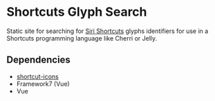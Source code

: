 # Shortcuts Glyph Search

Static site for searching for <a href="https://apps.apple.com/us/app/shortcuts/id1462947752" target="_blank" rel="noopener noreferrer">Siri Shortcuts</a> glyphs identifiers for use in a Shortcuts programming language like Cherri or Jelly.

## Dependencies

- [shortcut-icons](https://github.com/atnbueno/shortcut-icons)
- Framework7 (Vue)
- Vue
